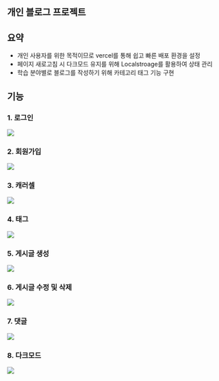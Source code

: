 ## 개인 블로그 프로젝트

## 요약
- 개인 사용자를 위한 목적이므로 vercel를 통해 쉽고 빠른 배포 환경을 설정
- 페이지 새로고침 시 다크모드 유지를 위해 Localstroage를 활용하여 상태 관리
- 학습 분야별로 블로그를 작성하기 위해 카테고리 태그 기능 구현

## 기능

### 1. 로그인
<img src="https://github.com/hyeonKii/ELICE_SharingPortfolio/assets/77368069/e87a4749-ad8d-4623-9688-8ee6380375b6">

### 2. 회원가입
<img src="https://github.com/hyeonKii/ELICE_SharingPortfolio/assets/77368069/7169be66-4f5e-4d4e-b3a7-d4d527f6d0b2">

### 3. 캐러셀
<img src="https://github.com/hyeonKii/ELICE_SharingPortfolio/assets/77368069/7e088089-8192-4a41-8bf8-88ceb96fbede">

### 4. 태그
<img src="https://github.com/hyeonKii/ELICE_SharingPortfolio/assets/77368069/769fc2fb-3ced-4e98-be98-0880175bc6ec">

### 5. 게시글 생성
<img src="https://github.com/hyeonKii/ELICE_SharingPortfolio/assets/77368069/c0a9159f-238a-47ec-baa9-c67e3f49d72a">

### 6. 게시글 수정 및 삭제
<img src="https://github.com/hyeonKii/ELICE_SharingPortfolio/assets/77368069/25ea8f33-1f2f-4263-bf19-843a4d3b3eb6">

### 7. 댓글
<img src="https://github.com/hyeonKii/ELICE_SharingPortfolio/assets/77368069/607e8d6f-8b2f-485c-9358-248762ca93ba">

### 8. 다크모드
<img src="https://github.com/hyeonKii/ELICE_SharingPortfolio/assets/77368069/a4992452-b55c-4a53-8e63-854a81f56e33">
